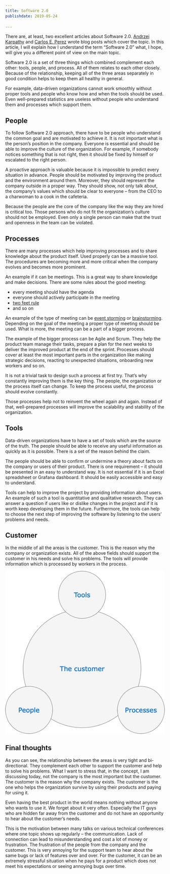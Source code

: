 ```yaml
---
title: Software 2.0
publishdate: 2019-05-24

---
```


There are, at least, two excellent articles about Software 2.0. [Andrzej Karpathy](https://medium.com/@karpathy/software-2-0-a64152b37c35) and [Carlos E. Perez](https://medium.com/intuitionmachine/is-deep-learning-software-2-0-cc7ad46b138f) wrote blog posts which cover the topic. In this article, I will explain how I understand the term “Software 2.0” what, I hope, will give you a different point of view on the main topic.

Software 2.0 is a set of three things which combined complement each other: tools, people, and process. All of them relates to each other closely. Because of the relationship, keeping all of the three areas separately in good condition helps to keep them all healthy in general.

For example, data-driven organizations cannot work smoothly without proper tools and people who know how and when the tools should be used. Even well-prepared statistics are useless without people who understand them and processes which support them.

## People

To follow Software 2.0 approach, there have to be people who understand the common goal and are motivated to achieve it. It is not important what is the person’s position in the company. Everyone is essential and should be able to improve the culture of the organization. For example, if somebody notices something that is not right, then it should be fixed by himself or escalated to the right person.

A proactive approach is valuable because it is impossible to predict every situation in advance. People should be motivated by improving the product and the environment around them. Moreover, they should represent the company outside in a proper way. They should show, not only talk about, the company’s values which should be clear to everyone – from the CEO to a charwoman to a cook in the cafeteria.

Because the people are the core of the company like the way they are hired is critical too. Those persons who do not fit the organization’s culture should not be employed. Even only a single person can make that the trust and openness in the team can be violated.

## Processes

There are many processes which help improving processes and to share knowledge about the product itself. Used properly can be a massive tool. The procedures are becoming more and more critical when the company evolves and becomes more prominent.

An example if it can be meetings. This is a great way to share knowledge and make decisions. There are some rules about the good meeting:

* every meeting should have the agenda
* everyone should actively participate in the meeting
* [two feet rule](https://opensource.com/business/10/8/darwin-meets-dilbert-applying-law-two-feet-your-next-meeting)
* and so on

An example of the type of meeting can be [event storming](https://en.wikipedia.org/wiki/Event_storming) or [brainstorming](https://en.wikipedia.org/wiki/Brainstorming). Depending on the goal of the meeting a proper type of meeting should be used. What is more, the meeting can be a part of a bigger process.

The example of the bigger process can be Agile and Scrum. They help the product team manage their tasks, prepare a plan for the next weeks to deliver the improved product at the end of the sprint.
Processes should cover at least the most important parts in the organization like making strategic decisions, reacting to unexpected situations, onboarding new workers and so on.

It is not a trivial task to design such a process at first try. That’s why constantly improving them is the key thing. The people, the organization or the process itself can change. To keep the process useful, the process should evolve constantly.

Those processes help not to reinvent the wheel again and again. Instead of that, well-prepared processes will improve the scalability and stability of the organization.

## Tools

Data-driven organizations have to have a set of tools which are the source of the truth. The people should be able to receive any useful information as quickly as it is possible. There is a set of the reason behind the claim.

The people should be able to confirm or undermine a theory about facts on the company or users of their product. There is one requirement – it should be presented in an easy to understand way. It is not essential if it is an Excel spreadsheet or Grafana dashboard. It should be easily accessible and easy to understand.

Tools can help to improve the project by providing information about users. An example of such a tool is quantitative and qualitative research. They can answer a question if users like or dislike changes in the project and if it is worth keep developing them in the future. Furthermore, the tools can help to choose the next step of improving the software by listening to the users’ problems and needs.

## Customer

In the middle of all the areas is the customer. This is the reason why the company or organization exists. All of the above fields should support the customer in his needs and solve his problems. The tools will provide information which is processed by workers in the process.

![customer](/assets/posts/customer.png)

## Final thoughts

As you can see, the relationship between the areas is very tight and bi-directional. They complement each other to support the customer and help to solve his problems. What I want to stress that, in the concept, I am discussing today, not the company is the most important but the customer. The customer is the reason why the company exists. The customer is the one who helps the organization survive by using their products and paying for using it.

Even having the best product in the world means nothing without anyone who wants to use it. We forget about it very often. Especially the IT guys who are hidden far away from the customer and do not have an opportunity to hear about the customer’s needs.

This is the motivation between many talks on various technical conferences where one topic shows up regularly – the communication. Lack of connection can lead to misunderstanding and cost a lot of money or frustration. The frustration of the people from the company and the customer. This is very annoying for the support team to hear about the same bugs or lack of features over and over. For the customer, it can be an extremely stressful situation when he pays for a product which does not meet his expectations or seeing annoying bugs over time.

